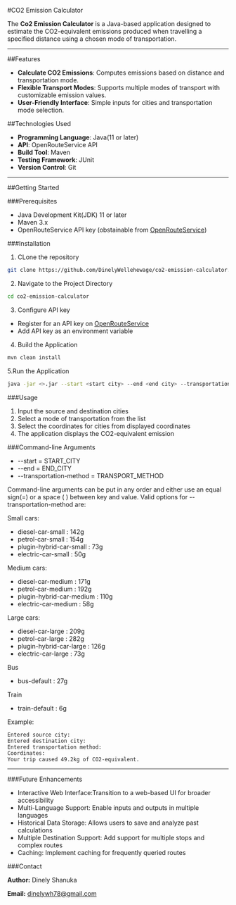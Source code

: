 #CO2 Emission Calculator

The **Co2 Emission Calculator** is a Java-based application designed to estimate the CO2-equivalent emissions produced when travelling a specified distance using a chosen mode of transportation.

---

##Features

- **Calculate CO2 Emissions**: Computes emissions based on distance and transportation mode.
- **Flexible Transport Modes**: Supports multiple modes of transport with customizable emission values.
- **User-Friendly Interface**: Simple inputs for cities and transportation mode selection.

##Technologies Used

- **Programming Language**: Java(11 or later)
- **API**: OpenRouteService API
- **Build Tool**: Maven
- **Testing Framework**: JUnit
- **Version Control**: Git

---

##Getting Started

###Prerequisites

- Java Development Kit(JDK) 11 or later
- Maven 3.x
- OpenRouteService API key (obstainable from [OpenRouteService](https://openrouteservice.org/))

###Installation

1. CLone the repository
```bash
git clone https://github.com/DinelyWellehewage/co2-emission-calculator.git
```
2. Navigate to the Project Directory
```bash
cd co2-emission-calculator
```
3. Configure API key

- Register for an API key on [OpenRouteService](https://openrouteservice.org/)
- Add API key as an environment variable
4. Build the Application
```bash
mvn clean install
```
5.Run the Application
```bash
java -jar <>.jar --start <start city> --end <end city> --transportation-method <transportation method>
```
###Usage
1. Input the source and destination cities
2. Select a mode of transportation from the list
3. Select the coordinates for cities from displayed coordinates
4. The application displays the CO2-equivalent emission

###Command-line Arguments
- --start = START_CITY
- --end = END_CITY
- --transportation-method = TRANSPORT_METHOD

Command-line arguments can be put in any order and either use an equal sign(=) or a space ( ) between key and value.
Valid options for --transportation-method are:

Small cars:
- diesel-car-small : 142g
- petrol-car-small : 154g
- plugin-hybrid-car-small : 73g
- electric-car-small : 50g

Medium cars:
- diesel-car-medium : 171g
- petrol-car-medium : 192g
- plugin-hybrid-car-medium : 110g
- electric-car-medium : 58g

Large cars:
- diesel-car-large : 209g
- petrol-car-large : 282g
- plugin-hybrid-car-large : 126g
- electric-car-large : 73g

Bus
- bus-default : 27g

Train
- train-default : 6g


Example:

```text
Entered source city:
Entered destination city:
Entered transportation method:
Coordinates:
Your trip caused 49.2kg of CO2-equivalent.
```
---
###Future Enhancements
- Interactive Web Interface:Transition to a web-based UI for broader accessibility
- Multi-Language Support: Enable inputs and outputs in multiple languages
- Historical Data Storage: Allows users to save and analyze past calculations
- Multiple Destination Support: Add support for multiple stops and complex routes
- Caching: Implement caching for frequently queried routes

###Contact

**Author:** Dinely Shanuka

**Email:** [dinelywh78@gmail.com](dinelywh78@gmail.com)